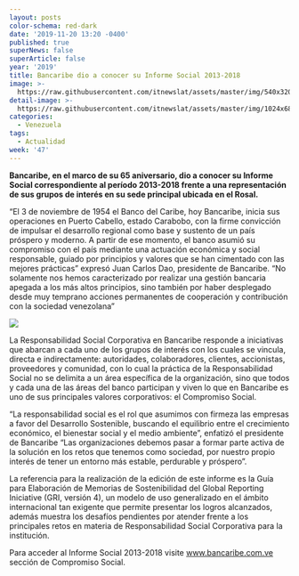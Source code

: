 ```yaml
---
layout: posts
color-schema: red-dark
date: '2019-11-20 13:20 -0400'
published: true
superNews: false
superArticle: false
year: '2019'
title: Bancaribe dio a conocer su Informe Social 2013-2018
image: >-
  https://raw.githubusercontent.com/itnewslat/assets/master/img/540x320/Bancaribe-p.jpg
detail-image: >-
  https://raw.githubusercontent.com/itnewslat/assets/master/img/1024x680/Bancaribe-g.jpg
categories:
  - Venezuela
tags:
  - Actualidad
week: '47'
---
```

**Bancaribe, en el marco de su 65 aniversario, dio a conocer su Informe Social correspondiente al período 2013-2018 frente a una representación de sus grupos de interés en su sede principal ubicada en el Rosal.**

“El 3 de noviembre de 1954 el Banco del Caribe, hoy Bancaribe, inicia sus operaciones en Puerto Cabello, estado Carabobo, con la firme convicción de impulsar el desarrollo regional como base y sustento de un país próspero y moderno. A partir de ese momento, el banco asumió su compromiso con el país mediante una actuación económica y social responsable, guiado por principios y valores que se han cimentado con las mejores prácticas” expresó Juan Carlos Dao, presidente de Bancaribe. “No solamente nos hemos caracterizado por realizar una gestión bancaria apegada a los más altos principios, sino también por haber desplegado desde muy temprano acciones permanentes de cooperación y contribución con la sociedad venezolana”

![](http://confirmado.com.ve/conf/conf-upload/uploads/2019/11/InformeSocial_foto_BancaribeNP-630x378.jpg)

La Responsabilidad Social Corporativa en Bancaribe responde a iniciativas que abarcan a cada uno de los grupos de interés con los cuales se vincula, directa e indirectamente: autoridades, colaboradores, clientes, accionistas, proveedores y comunidad, con lo cual la práctica de la Responsabilidad Social no se delimita a un área específica de la organización, sino que todos y cada una de las áreas del banco participan y viven lo que en Bancaribe es uno de sus principales valores corporativos: el Compromiso Social.

“La responsabilidad social es el rol que asumimos con firmeza las empresas a favor del Desarrollo Sostenible, buscando el equilibrio entre el crecimiento económico, el bienestar social y el medio ambiente”, enfatizó el presidente de Bancaribe “Las organizaciones debemos pasar a formar parte activa de la solución en los retos que tenemos como sociedad, por nuestro propio interés de tener un entorno más estable, perdurable y próspero”.

La referencia para la realización de la edición de este informe es la Guía para Elaboración de Memorias de Sostenibilidad del Global Reporting Iniciative (GRI, versión 4), un modelo de uso generalizado en el ámbito internacional tan exigente que permite presentar los logros alcanzados, además muestra los desafíos pendientes por atender frente a los principales retos en materia de Responsabilidad Social Corporativa para la institución. 

Para acceder al Informe Social 2013-2018 visite www.bancaribe.com.ve  sección de Compromiso Social.
